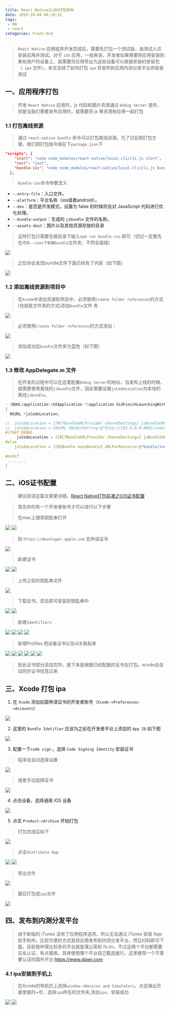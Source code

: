 ```yaml
---
title: React Native之iOS打包发布
date: 2019-10-04 00:10:12
tags: 
 - RN
 - react
categories: Front-End
---
```



> `React Native` 应用程序开发完成后，需要先打包一个测试版，由测试人员安装应用并测试。对于 `iOS` 应用，一般来说，开发者如果需要将应用安装到某些用户的设备上，就需要将应用导出为这些设备可以直接安装的安装包（`.ipa` 文件）。本文总结了如何打包 `ipa` 并发布到应用内测分发平台供安装测试

## 一、应用程序打包

> 开发 `React Native` 应用时，js 代码和图片资源通过 `Debug Server` 提供，但是当我们需要发布应用时，就需要将 js 等资源和应用一起打包

### 1.1 打包离线资源

> 通过 `react-native bundle` 命令可以打包离线资源。为了日后把打包方便，我们把打包指令填在下`package.json`下

```json
"scripts": {
    "start": "node node_modules/react-native/local-cli/cli.js start",
    "test": "jest",
    "bundle-ios": "node node_modules/react-native/local-cli/cli.js bundle --entry-file index.js --platform ios --dev false --bundle-output ./ios/bundle/index.jsbundle --assets-dest ./ios/bundle"
  },
```

> `bundle-ios`命令参数含义

- `--entry-file`：入口文件。
- `--platform`：平台名称（ios或者android）。
- `--dev`：是否是开发模式，设置为 false 的时候将会对 JavaScript 代码进行优化处理。
- `--bundle-output`：生成的 `jsbundle` 文件的名称。
- `--assets-dest`：图片以及其他资源存放的目录

> 这样打包只需要在根目录下输入`npm run bundle-ios` 即可（切记一定要先在`项目-->ios下新建bundle`文件夹，不然会报错）

![](http://blog.poetries.top/img-repo/2019/10/711.png)

> 之后你会发现bundle文件下面已经有了内容（如下图）

![](http://blog.poetries.top/img-repo/2019/10/712.png)

### 1.2 添加离线资源到项目中

> 在`Xcode`中添加资源到项目中，必须使用`Create folder references`的方式(也就是文件夹的方式)添加`bundle`文件
夹

![](http://blog.poetries.top/img-repo/2019/10/713.png)

> 必须使用`Create folder references`的方式添加：

![](http://blog.poetries.top/img-repo/2019/10/714.png)

> 添加成功后`bundle`文件夹为蓝色（如下图）

![](http://blog.poetries.top/img-repo/2019/10/715.png)

### 1.3 修改 AppDelegate.m 文件

> 在开发的过程中可以在这里配置`Debug Server`的地址，当发布上线的时候，就需要使用离线的`jsbundle`文件，因此需要设置`jsCodeLocation`为本地的离线`jsbundle`。

```c
- (BOOL)application:(UIApplication *)application didFinishLaunchingWithOptions:(NSDictionary *)launchOptions
{
  NSURL *jsCodeLocation;

//  jsCodeLocation = [[RCTBundleURLProvider sharedSettings] jsBundleURLForBundleRoot:@"index" fallbackResource:nil];
//  jsCodeLocation = [NSURL URLWithString:@"http://192.0.0.0:8081/index.bundle?platform=ios&dev=true"];//真机Hot reloading
#ifdef DEBUG
     jsCodeLocation = [[RCTBundleURLProvider sharedSettings] jsBundleURLForBundleRoot:@"index" fallbackResource:nil];//开发调试
#else
    jsCodeLocation = [[NSBundle mainBundle] URLForResource:@"bundle/index" withExtension:@"jsbundle"];//上线打包
  
#endif
 ........
}
```

## 二、iOS证书配置

> 建议阅读这篇文章更详细。[React Native打包前凑之iOS证书配置](http://blog.poetries.top/2019/10/03/rn-ios-cert-config)

> 首先你的有一个开发者账号才可以进行以下步骤

> 在mac上搜索钥匙串打开

![](http://blog.poetries.top/img-repo/2019/10/726.png)
![](http://blog.poetries.top/img-repo/2019/10/727.png)

> 到 `https://developer.apple.com` 去申请证书

![](http://blog.poetries.top/img-repo/2019/10/728.png)

> 新建证书

![](http://blog.poetries.top/img-repo/2019/10/729.png)
![](http://blog.poetries.top/img-repo/2019/10/730.png)

> 上传之前的钥匙串文件

![](http://blog.poetries.top/img-repo/2019/10/731.png)

> 下载证书。双击即可安装到钥匙串中

![](http://blog.poetries.top/img-repo/2019/10/732.png)
![](http://blog.poetries.top/img-repo/2019/10/733.png)

> 新建`Identifiers`

![](http://blog.poetries.top/img-repo/2019/10/734.png)
![](http://blog.poetries.top/img-repo/2019/10/735.png)
![](http://blog.poetries.top/img-repo/2019/10/736.png)
![](http://blog.poetries.top/img-repo/2019/10/737.png)

> 新增Profiles 把设备证书以及id关联起来

![](http://blog.poetries.top/img-repo/2019/10/738.png)
![](http://blog.poetries.top/img-repo/2019/10/739.png)
![](http://blog.poetries.top/img-repo/2019/10/740.png)
![](http://blog.poetries.top/img-repo/2019/10/741.png)
![](http://blog.poetries.top/img-repo/2019/10/742.png)
![](http://blog.poetries.top/img-repo/2019/10/743.png)

> 到此证书部分添加完毕。接下来是根据已经配置的证书去打包。xcode会自动同步证书信息过来

## 三、Xcode 打包 ipa

1. 在 `Xcode` 添加前面申请证书的开发者账号（`Xcode->Preferences->Accounts`）

![](http://blog.poetries.top/img-repo/2019/10/716.png)

2. 这里的 `Bundle Idetifier` 应该为之前在开发者平台上添加的 `App ID` 如下图

![](http://blog.poetries.top/img-repo/2019/10/717.png)

3. 配置一下`code sign` 。选择 `Code Signing Identity` 安装证书

> 程序会自动选择设置

![](http://blog.poetries.top/img-repo/2019/10/718.png)

> 或者手动选择证书

![](http://blog.poetries.top/img-repo/2019/10/719.png)

4. 点击设备，选择通用 iOS 设备

![](http://blog.poetries.top/img-repo/2019/10/720.png)

5. 点击 `Product->Archive` 开始打包

> 打包完成后如下

![](http://blog.poetries.top/img-repo/2019/10/721.png)

> 点击`distribute App`

![](http://blog.poetries.top/img-repo/2019/10/722.png)
![](http://blog.poetries.top/img-repo/2019/10/723.png)

> 导出文件

![](http://blog.poetries.top/img-repo/2019/10/724.png)

> 最后打包成`ipa`文件

![](http://blog.poetries.top/img-repo/2019/10/725.png)


## 四、发布到内测分发平台

> 由于新版的 iTunes 没有了应用程序选项，所以无法通过 iTunes 安装 App 到手机中。比较方便的方式是将应用发布到内测分发平台，然后扫码即可下载。目前我听得比较多的平台就是蒲公英和 fir.im，不过这两个平台都需要实名认证，有点蛋疼。具体使用哪个平台自己甄选就行，这里推荐一个不需要认证的国外平台 https://www.diawi.com

###  4.1 ipa安装到手机上

> 在Xcode的导航栏上选择`window->Devices and Simulators`，点击弹出页面里面的+号，选择`ipa`所在的文件夹,添加`ipa`，安装成功

![](http://blog.poetries.top/img-repo/2019/10/709.png)
![](http://blog.poetries.top/img-repo/2019/10/710.png)

